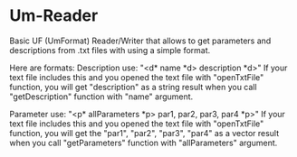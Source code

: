 # Um-Reader
Basic UF (UmFormat) Reader/Writer that allows to get parameters and descriptions from .txt files with using a simple format.

Here are formats:
Description use: 
"<d* name *d> description *d>" If your text file includes this and you opened the text file with "openTxtFile" function, you will get "description" as a string result when you call "getDescription" function with "name" argument.

Parameter use: 
"<p* allParameters *p> par1, par2, par3, par4 *p>" If your text file includes this and you opened the text file with "openTxtFile" function, you will get the "par1", "par2", "par3", "par4" as a vector<string> result when you call "getParameters" function with "allParameters" argument.

